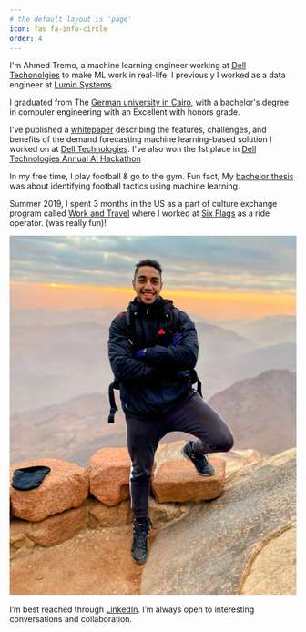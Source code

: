 ```yaml
---
# the default layout is 'page'
icon: fas fa-info-circle
order: 4
---
```


I'm Ahmed Tremo, a machine learning engineer working at [Dell Techonolgies](https://www.dell.com/) to make ML work in real-life. I previously I worked as a data engineer at [Lumin Systems](http://excelsystems-eg.com/).

I graduated from The [German university in Cairo](https://www.guc.edu.eg/), with a bachelor's degree in computer engineering with an Excellent with honors grade.

I've published a [whitepaper](https://infohub.delltechnologies.com/t/demand-forecasting-a-machine-learning-based-solution-to-forecast-demand-signals-for-dell-services/) describing the features, challenges, and benefits of the demand forecasting machine 
learning-based solution I worked on at [Dell Technologies](https://www.dell.com/). I've also won the 1st place in [Dell Technologies Annual AI Hackathon](https://hacktrick.io/)

In my free time, I play football & go to the gym. Fun fact, My [bachelor thesis](https://github.com/AhmedTremo/FootballTactics) was about identifying football tactics using machine learning.

Summer 2019, I spent 3 months in the US as a part of culture exchange program called [Work and Travel](https://en.wikipedia.org/wiki/Work_and_Travel_USA) where I worked at [Six Flags](https://www.sixflags.com/greatescape) as a ride operator. (was really fun)!

![tremo-mountain](/assets/img/personal/tremo-mountain.jpg)


I’m best reached through [LinkedIn](https://www.linkedin.com/in/ahmedtremo/). I’m always open to interesting conversations and collaboration.